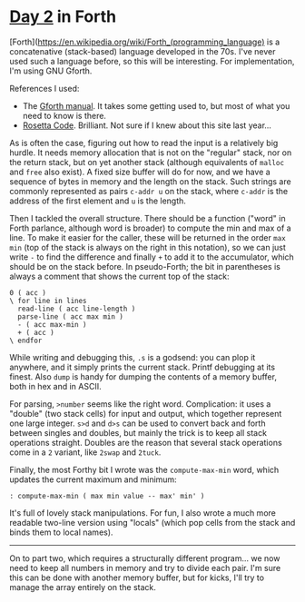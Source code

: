 # [Day 2](http://adventofcode.com/2017/day/2) in Forth

[Forth](https://en.wikipedia.org/wiki/Forth_(programming_language) is a
concatenative (stack-based) language developed in the 70s. I've never used such
a language before, so this will be interesting. For implementation, I'm using
GNU Gforth.

References I used:

* The [Gforth manual](http://www.complang.tuwien.ac.at/forth/gforth/Docs-html/).
  It takes some getting used to, but most of what you need to know is there.
* [Rosetta Code](http://rosettacode.org/wiki/Forth). Brilliant. Not sure if I
  knew about this site last year...

As is often the case, figuring out how to read the input is a relatively big
hurdle. It needs memory allocation that is not on the "regular" stack, nor on
the return stack, but on yet another stack (although equivalents of `malloc`
and `free` also exist). A fixed size buffer will do for now, and we have a
sequence of bytes in memory and the length on the stack. Such strings are
commonly represented as pairs `c-addr u` on the stack, where `c-addr` is the
address of the first element and `u` is the length.

Then I tackled the overall structure. There should be a function ("word" in
Forth parlance, although word is broader) to compute the min and max of a line.
To make it easier for the caller, these will be returned in the order `max min`
(top of the stack is always on the right in this notation), so we can just
write `-` to find the difference and finally `+` to add it to the accumulator,
which should be on the stack before. In pseudo-Forth; the bit in parentheses is
always a comment that shows the current top of the stack:

    0 ( acc )
    \ for line in lines
      read-line ( acc line-length )
      parse-line ( acc max min )
      - ( acc max-min )
      + ( acc )
    \ endfor

While writing and debugging this, `.s` is a godsend: you can plop it anywhere,
and it simply prints the current stack. Printf debugging at its finest. Also
`dump` is handy for dumping the contents of a memory buffer, both in hex and in
ASCII.

For parsing, `>number` seems like the right word. Complication: it uses a
"double" (two stack cells) for input and output, which together represent one
large integer. `s>d` and `d>s` can be used to convert back and forth between
singles and doubles, but mainly the trick is to keep all stack operations
straight. Doubles are the reason that several stack operations come in a `2`
variant, like `2swap` and `2tuck`.

Finally, the most Forthy bit I wrote was the `compute-max-min` word, which
updates the current maximum and minimum:

    : compute-max-min ( max min value -- max' min' )

It's full of lovely stack manipulations. For fun, I also wrote a much more
readable two-line version using "locals" (which pop cells from the stack and
binds them to local names).

---

On to part two, which requires a structurally different program... we now need
to keep all numbers in memory and try to divide each pair. I'm sure this can be
done with another memory buffer, but for kicks, I'll try to manage the array
entirely on the stack.
